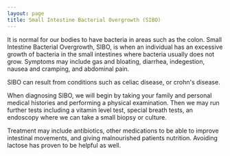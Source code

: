 ```yaml
---
layout: page
title: Small Intestine Bacterial Overgrowth (SIBO)
---
```


<p>
It is normal for our bodies to have bacteria in areas such as the colon.
Small Intestine Bacterial Overgrowth, SIBO, is when an individual has an excessive growth of bacteria in the small intestines where bacteria usually does not grow.
Symptoms may include gas and bloating, diarrhea, indegestion, nausea and cramping, and abdominal pain.
</p>

<p>
SIBO can result from conditions such as celiac disease, or crohn's disease.
</p>
<p>
When diagnosing SIBO, we will begin by taking your family and personal medical histories and performing a physical examination. Then we may run further tests including a vitamin level test, special breath tests, an endoscopy where we can take a small biopsy or culture.
</p>
<p>
Treatment may include antibiotics, other medications to be able to improve intestinal movements, and giving malnourished patients nutrition. Avoiding lactose has proven to be helpful as well.
</p>
